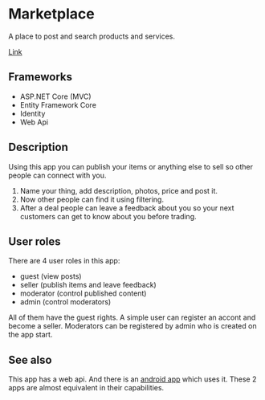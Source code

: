 # Marketplace
A place to post and search products and services.

[Link](https://bsite.net/resabi2721)

## Frameworks
- ASP.NET Core (MVC)
- Entity Framework Core
- Identity
- Web Api

## Description
Using this app you can publish your items or anything else to sell so other people can connect with you.

1. Name your thing, add description, photos, price and post it.
2. Now other people can find it using filtering.
3. After a deal people can leave a feedback about you so your next customers can get to know about you before trading.

## User roles
There are 4 user roles in this app:
- guest (view posts)
- seller (publish items and leave feedback)
- moderator (control published content)
- admin (control moderators)

All of them have the guest rights.
A simple user can register an accont and become a seller.
Moderators can be registered by admin who is created on the app start.

## See also
This app has a web api.
And there is an [android app](https://github.com/mxcv/marketplace-android) which uses it.
These 2 apps are almost equivalent in their capabilities.
